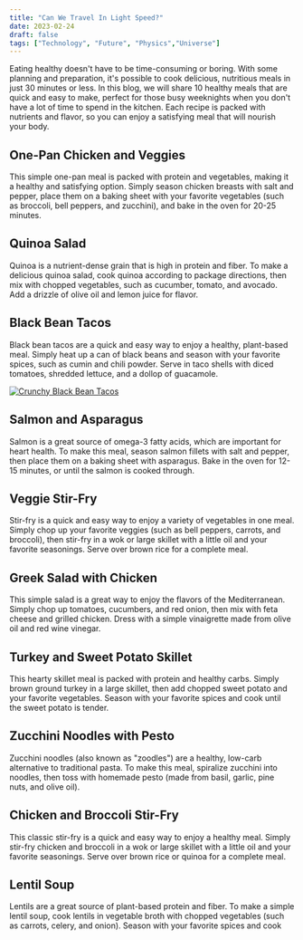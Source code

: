 ```yaml
---
title: "Can We Travel In Light Speed?"
date: 2023-02-24
draft: false
tags: ["Technology", "Future", "Physics","Universe"]
---
```


Eating healthy doesn't have to be time-consuming or boring. With some planning and preparation, it's possible to cook delicious, nutritious meals in just 30 minutes or less. In this blog, we will share 10 healthy meals that are quick and easy to make, perfect for those busy weeknights when you don't have a lot of time to spend in the kitchen. Each recipe is packed with nutrients and flavor, so you can enjoy a satisfying meal that will nourish your body.

## One-Pan Chicken and Veggies
This simple one-pan meal is packed with protein and vegetables, making it a healthy and satisfying option. Simply season chicken breasts with salt and pepper, place them on a baking sheet with your favorite vegetables (such as broccoli, bell peppers, and zucchini), and bake in the oven for 20-25 minutes.

## Quinoa Salad
Quinoa is a nutrient-dense grain that is high in protein and fiber. To make a delicious quinoa salad, cook quinoa according to package directions, then mix with chopped vegetables, such as cucumber, tomato, and avocado. Add a drizzle of olive oil and lemon juice for flavor.

## Black Bean Tacos
Black bean tacos are a quick and easy way to enjoy a healthy, plant-based meal. Simply heat up a can of black beans and season with your favorite spices, such as cumin and chili powder. Serve in taco shells with diced tomatoes, shredded lettuce, and a dollop of guacamole.

[![Crunchy Black Bean Tacos](https://res.cloudinary.com/marcomontalbano/image/upload/v1677768863/video_to_markdown/images/youtube--JlrVEPbLc_A-c05b58ac6eb4c4700831b2b3070cd403.jpg)](https://www.youtube.com/watch?v=JlrVEPbLc_A&ab_channel=Skinnytaste "Crunchy Black Bean Tacos")

## Salmon and Asparagus
Salmon is a great source of omega-3 fatty acids, which are important for heart health. To make this meal, season salmon fillets with salt and pepper, then place them on a baking sheet with asparagus. Bake in the oven for 12-15 minutes, or until the salmon is cooked through.

## Veggie Stir-Fry
Stir-fry is a quick and easy way to enjoy a variety of vegetables in one meal. Simply chop up your favorite veggies (such as bell peppers, carrots, and broccoli), then stir-fry in a wok or large skillet with a little oil and your favorite seasonings. Serve over brown rice for a complete meal.

## Greek Salad with Chicken
This simple salad is a great way to enjoy the flavors of the Mediterranean. Simply chop up tomatoes, cucumbers, and red onion, then mix with feta cheese and grilled chicken. Dress with a simple vinaigrette made from olive oil and red wine vinegar.

## Turkey and Sweet Potato Skillet
This hearty skillet meal is packed with protein and healthy carbs. Simply brown ground turkey in a large skillet, then add chopped sweet potato and your favorite vegetables. Season with your favorite spices and cook until the sweet potato is tender.

## Zucchini Noodles with Pesto
Zucchini noodles (also known as "zoodles") are a healthy, low-carb alternative to traditional pasta. To make this meal, spiralize zucchini into noodles, then toss with homemade pesto (made from basil, garlic, pine nuts, and olive oil).

## Chicken and Broccoli Stir-Fry
This classic stir-fry is a quick and easy way to enjoy a healthy meal. Simply stir-fry chicken and broccoli in a wok or large skillet with a little oil and your favorite seasonings. Serve over brown rice or quinoa for a complete meal.

## Lentil Soup
Lentils are a great source of plant-based protein and fiber. To make a simple lentil soup, cook lentils in vegetable broth with chopped vegetables (such as carrots, celery, and onion). Season with your favorite spices and cook